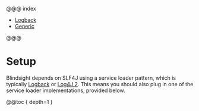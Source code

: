 @@@ index

* [Logback](logstash.md)
* [Generic](generic.md)

@@@

# Setup

Blindsight depends on SLF4J using a service loader pattern, which is typically [Logback](http://logback.qos.ch/) or [Log4J 2](https://logging.apache.org/log4j/2.x/).  This means you should also plug in one of the service loader implementations, provided below.

@@toc { depth=1 }